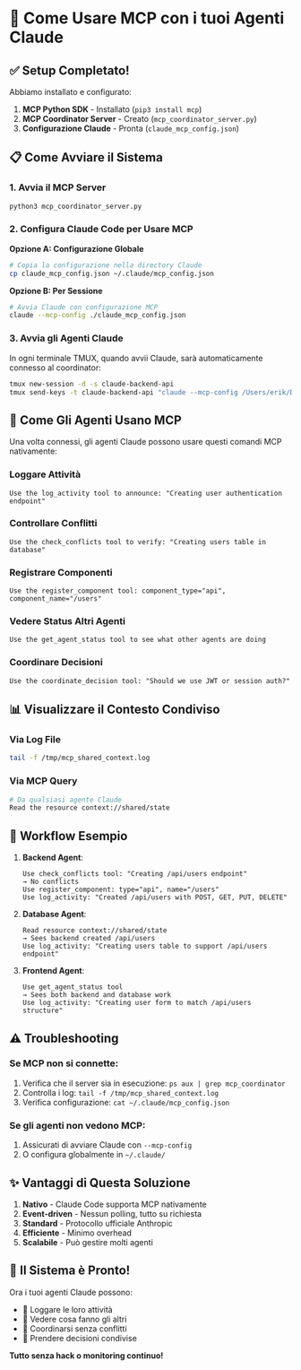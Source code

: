 # 🚀 Come Usare MCP con i tuoi Agenti Claude

## ✅ Setup Completato!

Abbiamo installato e configurato:
1. **MCP Python SDK** - Installato (`pip3 install mcp`)
2. **MCP Coordinator Server** - Creato (`mcp_coordinator_server.py`)
3. **Configurazione Claude** - Pronta (`claude_mcp_config.json`)

## 📋 Come Avviare il Sistema

### 1. Avvia il MCP Server
```bash
python3 mcp_coordinator_server.py
```

### 2. Configura Claude Code per Usare MCP

**Opzione A: Configurazione Globale**
```bash
# Copia la configurazione nella directory Claude
cp claude_mcp_config.json ~/.claude/mcp_config.json
```

**Opzione B: Per Sessione**
```bash
# Avvia Claude con configurazione MCP
claude --mcp-config ./claude_mcp_config.json
```

### 3. Avvia gli Agenti Claude

In ogni terminale TMUX, quando avvii Claude, sarà automaticamente connesso al coordinator:

```bash
tmux new-session -d -s claude-backend-api
tmux send-keys -t claude-backend-api "claude --mcp-config /Users/erik/Desktop/claude-multiagent-system/claude_mcp_config.json" Enter
```

## 🎯 Come Gli Agenti Usano MCP

Una volta connessi, gli agenti Claude possono usare questi comandi MCP nativamente:

### Loggare Attività
```
Use the log_activity tool to announce: "Creating user authentication endpoint"
```

### Controllare Conflitti
```
Use the check_conflicts tool to verify: "Creating users table in database"
```

### Registrare Componenti
```
Use the register_component tool: component_type="api", component_name="/users"
```

### Vedere Status Altri Agenti
```
Use the get_agent_status tool to see what other agents are doing
```

### Coordinare Decisioni
```
Use the coordinate_decision tool: "Should we use JWT or session auth?"
```

## 📊 Visualizzare il Contesto Condiviso

### Via Log File
```bash
tail -f /tmp/mcp_shared_context.log
```

### Via MCP Query
```bash
# Da qualsiasi agente Claude
Read the resource context://shared/state
```

## 🔄 Workflow Esempio

1. **Backend Agent**:
   ```
   Use check_conflicts tool: "Creating /api/users endpoint"
   → No conflicts
   Use register_component: type="api", name="/users"
   Use log_activity: "Created /api/users with POST, GET, PUT, DELETE"
   ```

2. **Database Agent**:
   ```
   Read resource context://shared/state
   → Sees backend created /api/users
   Use log_activity: "Creating users table to support /api/users endpoint"
   ```

3. **Frontend Agent**:
   ```
   Use get_agent_status tool
   → Sees both backend and database work
   Use log_activity: "Creating user form to match /api/users structure"
   ```

## ⚠️ Troubleshooting

### Se MCP non si connette:
1. Verifica che il server sia in esecuzione: `ps aux | grep mcp_coordinator`
2. Controlla i log: `tail -f /tmp/mcp_shared_context.log`
3. Verifica configurazione: `cat ~/.claude/mcp_config.json`

### Se gli agenti non vedono MCP:
1. Assicurati di avviare Claude con `--mcp-config`
2. O configura globalmente in `~/.claude/`

## ✨ Vantaggi di Questa Soluzione

1. **Nativo** - Claude Code supporta MCP nativamente
2. **Event-driven** - Nessun polling, tutto su richiesta
3. **Standard** - Protocollo ufficiale Anthropic
4. **Efficiente** - Minimo overhead
5. **Scalabile** - Può gestire molti agenti

## 🎉 Il Sistema è Pronto!

Ora i tuoi agenti Claude possono:
- 📝 Loggare le loro attività
- 👀 Vedere cosa fanno gli altri
- 🤝 Coordinarsi senza conflitti
- 🎯 Prendere decisioni condivise

**Tutto senza hack o monitoring continuo!**